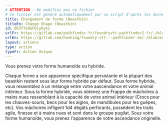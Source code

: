 ```yaml
---
# ATTENTION : Ne modifiez pas ce fichier
# Ce fichier est généré automatiquement par un script d'après les données du module Foundry VTT officiel et de sa traduction
title: Changement de forme (Beastkin)
titleEn: Change Shape (Beastkin)
id: 0b3TTeQGFOiy6ykz
urlFr: https://gitlab.com/pathfinder-fr/foundryvtt-pathfinder2-fr/-/blob/master/data/actions/0b3TTeQGFOiy6ykz.htm
urlEn: https://gitlab.com/hooking/foundry-vtt---pathfinder-2e/-/blob/master/packs/data/actions.db/change-shape-beastkin.json
layout: actions
type: action
typeFr: Action Unique
---
```

Vous prenez votre forme humanoïde ou hybride.

Chaque forme a son apparence spécifique persistante et la plupart des beastkin restent sous leur forme hybride par défaut. Sous forme hybride, vous ressemblez à un mélange entre votre aascendance et votre animal intérieur. Sous la forme hybride, vous obtenez une Frappe de mâchoîres à mains nues ressemblant à la capacité de votre animal intérieur (Crocs pour les chauves-souris, becs pour les aigles, de mandibules pour les guêpes, etc). Vos mâchoires infligent 1d4 dégâts perforants, possèdent les traits agile, finesse et à mains nues et sont dans le groupe pugilat. Sous votre forme humanoïde, vous prenez l'apparence de votre ascendance originelle.
